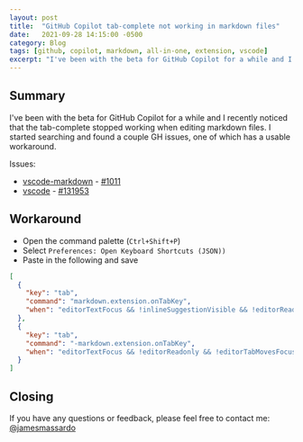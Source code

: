```yaml
---
layout: post
title:  "GitHub Copilot tab-complete not working in markdown files"
date:   2021-09-28 14:15:00 -0500
category: Blog
tags: [github, copilot, markdown, all-in-one, extension, vscode]
excerpt: "I've been with the beta for GitHub Copilot for a while and I recently noticed that the tab-complete stopped working when editing markdown files. I started searching and found a couple GH issues, one of which has a usable workaround."
---
```

## Summary

I've been with the beta for GitHub Copilot for a while and I recently noticed that the tab-complete stopped working when editing markdown files. I started searching and found a couple GH issues, one of which has a usable workaround.

Issues:

- [vscode-markdown](https://github.com/yzhang-gh/vscode-markdown) - [#1011](https://github.com/yzhang-gh/vscode-markdown/issues/1011)
- [vscode](https://github.com/microsoft/vscode) - [#131953](https://github.com/microsoft/vscode/issues/131953)

## Workaround

- Open the command palette (`Ctrl+Shift+P`)
- Select `Preferences: Open Keyboard Shortcuts (JSON))`
- Paste in the following and save

``` json
[
  {
    "key": "tab",
    "command": "markdown.extension.onTabKey",
    "when": "editorTextFocus && !inlineSuggestionVisible && !editorReadonly && !editorTabMovesFocus && !hasOtherSuggestions && !hasSnippetCompletions && !inSnippetMode && !suggestWidgetVisible && editorLangId == 'markdown'"
  },
  {
    "key": "tab",
    "command": "-markdown.extension.onTabKey",
    "when": "editorTextFocus && !editorReadonly && !editorTabMovesFocus && !hasOtherSuggestions && !hasSnippetCompletions && !inSnippetMode && !suggestWidgetVisible && editorLangId == 'markdown'"
  }
]
```

## Closing

If you have any questions or feedback, please feel free to contact me: [@jamesmassardo](https://twitter.com/jamesmassardo)
